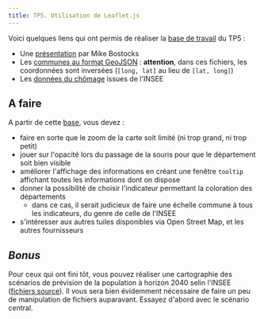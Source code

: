```yaml
---
title: TP5. Utilisation de Leaflet.js
---
```


Voici quelques liens qui ont permis de réaliser la [base de travail](webreporting/tp5-base) du TP5 :

- Une [présentation](http://bost.ocks.org/mike/leaflet/) par Mike Bostocks 
- Les [communes au format GeoJSON](https://github.com/gregoiredavid/france-geojson) : **attention**, dans ces fichiers, les coordonnées sont inversées (`[long, lat]` au lieu de `[lat, long]`)
- Les [données du chômage](http://www.insee.fr/fr/themes/tableau.asp?reg_id=99&ref_id=TCRD_025) issues de l'INSEE


## A faire

A partir de cette [base](webreporting/tp5-base/), vous devez :

- faire en sorte que le zoom de la carte soit limité (ni trop grand, ni trop petit)
- jouer sur l'opacité lors du passage de la souris pour que le département soit bien visible
- améliorer l'affichage des informations en créant une fenêtre `tooltip` affichant toutes les informations dont on dispose
- donner la possibilité de choisir l'indicateur permettant la coloration des départements
    - dans ce cas, il serait judicieux de faire une échelle commune à tous les indicateurs, du genre de celle de l'INSEE
- s'intéresser aux autres tuiles disponibles via Open Street Map, et les autres fournisseurs


## *Bonus*

Pour ceux qui ont fini tôt, vous pouvez réaliser une cartographie des scénarios de prévision de la population à horizon 2040 selin l'INSEE ([fichiers source](http://www.insee.fr/fr/themes/detail.asp?reg_id=99&ref_id=proj-dep-population-2010)). Il vous sera bien évidemment nécessaire de faire un peu de manipulation de fichiers auparavant. Essayez d'abord avec le scénario central.

